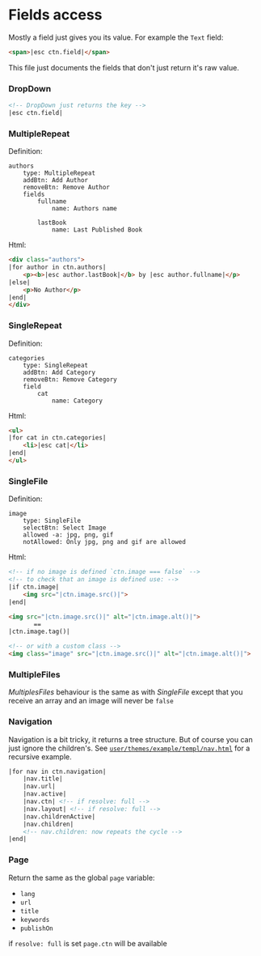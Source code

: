 
# Fields access

Mostly a field just gives you its value.
For example the `Text` field:
```html
<span>|esc ctn.field|</span>
```

This file just documents the fields that don't just return it's raw value.

### DropDown
```html
<!-- DropDown just returns the key -->
|esc ctn.field|
```

### MultipleRepeat
Definition:
```
authors
    type: MultipleRepeat
    addBtn: Add Author
    removeBtn: Remove Author 
    fields
        fullname
            name: Authors name

        lastBook
            name: Last Published Book
```
Html:
```html
<div class="authors">
|for author in ctn.authors|
    <p><b>|esc author.lastBook|</b> by |esc author.fullname|</p>
|else|
    <p>No Author</p>
|end|
</div>
```

### SingleRepeat
Definition:
```
categories
    type: SingleRepeat
    addBtn: Add Category
    removeBtn: Remove Category
    field
        cat
            name: Category
```
Html:
```html
<ul>
|for cat in ctn.categories|
    <li>|esc cat|</li>
|end|
</ul>
```

### SingleFile
Definition:
```
image
    type: SingleFile
    selectBtn: Select Image
    allowed -a: jpg, png, gif
    notAllowed: Only jpg, png and gif are allowed
```
Html:
```html
<!-- if no image is defined `ctn.image === false` -->
<!-- to check that an image is defined use: -->
|if ctn.image|
    <img src="|ctn.image.src()|">
|end|

<img src="|ctn.image.src()|" alt="|ctn.image.alt()|">
       ==
|ctn.image.tag()|

<!-- or with a custom class -->
<img class="image" src="|ctn.image.src()|" alt="|ctn.image.alt()|">
```

### MultipleFiles
*MultiplesFiles* behaviour is the same as with *SingleFile* except that you receive an array and an image will never be `false`

### Navigation
Navigation is a bit tricky, it returns a tree structure.
But of course you can just ignore the children's.
See [`user/themes/example/templ/nav.html`](../user/themes/example/templ/nav.html) for a recursive example.
```html
|for nav in ctn.navigation|
    |nav.title|
    |nav.url|
    |nav.active|
    |nav.ctn| <!-- if resolve: full -->
    |nav.layout| <!-- if resolve: full -->
    |nav.childrenActive|
    |nav.children|
    <!-- nav.children: now repeats the cycle -->
|end|
```

### Page
Return the same as the global `page` variable:
- `lang`
- `url`
- `title`
- `keywords`
- `publishOn`

if `resolve: full`  is set `page.ctn` will be available